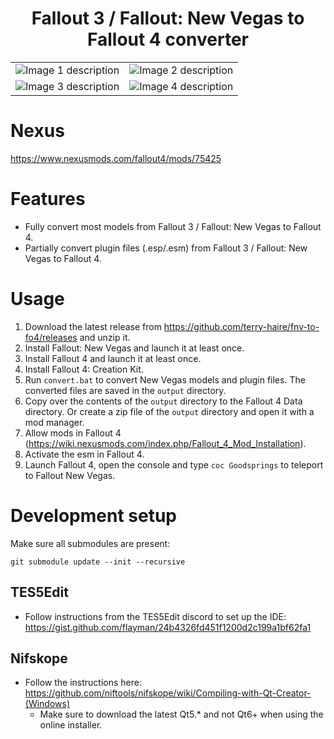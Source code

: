 <h1 align="center">Fallout 3 / Fallout: New Vegas to Fallout 4 converter</h1>

<p align="center">
</p>
<table>
  <tr>
    <td><img src="images/screenshot-6.jpg" alt="Image 1 description"/></td>
    <td><img src="images/screenshot-5.jpg" alt="Image 2 description"/></td>
  </tr>
  <tr>
    <td><img src="images/screenshot-2.jpg" alt="Image 3 description"/></td>
    <td><img src="images/screenshot-3.jpg" alt="Image 4 description"/></td>
  </tr>
</table>

# Nexus
https://www.nexusmods.com/fallout4/mods/75425

# Features
* Fully convert most models from Fallout 3 / Fallout: New Vegas to Fallout 4.
* Partially convert plugin files (.esp/.esm) from Fallout 3 / Fallout: New Vegas to Fallout 4.

# Usage

1. Download the latest release from https://github.com/terry-haire/fnv-to-fo4/releases and unzip it.
1. Install Fallout: New Vegas and launch it at least once.
1. Install Fallout 4 and launch it at least once.
1. Install Fallout 4: Creation Kit.
1. Run `convert.bat` to convert New Vegas models and plugin files. The converted files are saved in the `output` directory.
1. Copy over the contents of the `output` directory to the Fallout 4 Data directory. Or create a zip file of the `output` directory and open it with a mod manager.
1. Allow mods in Fallout 4 (https://wiki.nexusmods.com/index.php/Fallout_4_Mod_Installation).
1. Activate the esm in Fallout 4.
1. Launch Fallout 4, open the console and type `coc Goodsprings` to teleport to Fallout New Vegas.

# Development setup

Make sure all submodules are present:
```
git submodule update --init --recursive
```

## TES5Edit
* Follow instructions from the TES5Edit discord to set up the IDE: https://gist.github.com/flayman/24b4326fd451f1200d2c199a1bf62fa1

## Nifskope
* Follow the instructions here: https://github.com/niftools/nifskope/wiki/Compiling-with-Qt-Creator-(Windows)
    * Make sure to download the latest Qt5.* and not Qt6+ when using the online installer.
